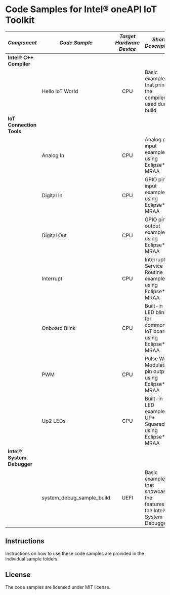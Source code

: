 # Code Samples for Intel® oneAPI IoT Toolkit

| *Component* | *Code Sample* | *Target Hardware Device* | *Short Description* |
|:---|---|:---:|---|
| **Intel® C++ Compiler** | | | |
| | Hello IoT World | CPU | Basic example that prints the compiler used during build |
| **IoT Connection Tools** | | | |
| | Analog In            | CPU | Analog pin input example using Eclipse* MRAA |
| | Digital In           | CPU | GPIO pin input example using Eclipse* MRAA |
| | Digital Out          | CPU | GPIO pin output example using Eclipse* MRAA |
| | Interrupt            | CPU | Interrupt Service Routine example using Eclipse* MRAA |
| | Onboard Blink        | CPU | Built-in LED blink for common IoT boards using Eclipse* MRAA |
| | PWM                  | CPU | Pulse Width Modulation pin output using Eclipse* MRAA |
| | Up2 LEDs             | CPU | Built-in LED example for UP* Squared using Eclipse* MRAA |
| **Intel® System Debugger** | | | |
| | system_debug_sample_build | UEFI | Basic example that showcases the features of the Intel® System Debugger |

## Instructions
Instructions on how to use these code samples are provided in the individual sample folders.

## License
The code samples are licensed under MIT license.
